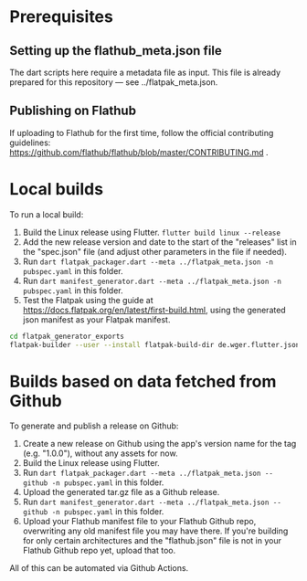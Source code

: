 # Prerequisites
## Setting up the flathub_meta.json file
The dart scripts here require a metadata file as input. This file is already prepared for this repository — see ../flatpak_meta.json.

## Publishing on Flathub
If uploading to Flathub for the first time, follow the official contributing guidelines: https://github.com/flathub/flathub/blob/master/CONTRIBUTING.md .

# Local builds

To run a local build:

1. Build the Linux release using Flutter. `flutter build linux --release`
2. Add the new release version and date to the start of the "releases" list in the "spec.json" file (and adjust other parameters in the file if needed).
3. Run `dart flatpak_packager.dart --meta ../flatpak_meta.json -n pubspec.yaml` in this folder.
4. Run `dart manifest_generator.dart --meta ../flatpak_meta.json -n pubspec.yaml` in this folder.
5. Test the Flatpak using the guide at https://docs.flatpak.org/en/latest/first-build.html, using the generated json manifest as your Flatpak manifest.
```bash
cd flatpak_generator_exports
flatpak-builder --user --install flatpak-build-dir de.wger.flutter.json
```

# Builds based on data fetched from Github

To generate and publish a release on Github:

1. Create a new release on Github using the app's version name for the tag (e.g. "1.0.0"), without any assets for now.
2. Build the Linux release using Flutter.
3. Run `dart flatpak_packager.dart --meta ../flatpak_meta.json --github -n pubspec.yaml` in this folder.
4. Upload the generated tar.gz file as a Github release.
5. Run `dart manifest_generator.dart --meta ../flatpak_meta.json --github -n pubspec.yaml` in this folder.
6. Upload your Flathub manifest file to your Flathub Github repo, overwriting any old manifest file you may have there. If you're building for only certain architectures and the "flathub.json" file is not in your Flathub Github repo yet, upload that too.

All of this can be automated via Github Actions.